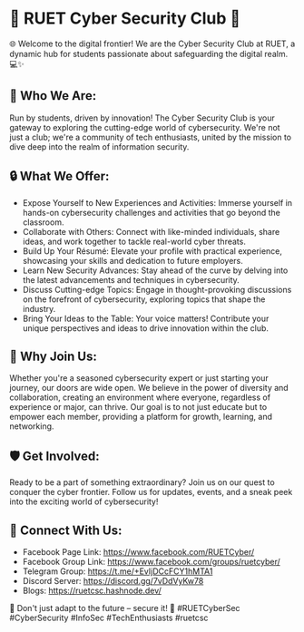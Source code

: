 <!--
- 👋 Hi, I’m @ruetcsc
- 👀 I’m interested in ...
- 🌱 I’m currently learning ...
- 💞️ I’m looking to collaborate on ...
- 📫 How to reach me ...
- 😄 Pronouns: ...
- ⚡ Fun fact: ...
-->

# 🔐 RUET Cyber Security Club 🔐

🌐 Welcome to the digital frontier! We are the Cyber Security Club at RUET, a dynamic hub for students passionate about safeguarding the digital realm. 💻✨

## 🚀 Who We Are:
Run by students, driven by innovation! The Cyber Security Club is your gateway to exploring the cutting-edge world of cybersecurity. We're not just a club; we're a community of tech enthusiasts, united by the mission to dive deep into the realm of information security.

## 🔒 What We Offer:

   - Expose Yourself to New Experiences and Activities: Immerse yourself in hands-on cybersecurity challenges and activities that go beyond the classroom.
   - Collaborate with Others: Connect with like-minded individuals, share ideas, and work together to tackle real-world cyber threats.
   - Build Up Your Résumé: Elevate your profile with practical experience, showcasing your skills and dedication to future employers.
   - Learn New Security Advances: Stay ahead of the curve by delving into the latest advancements and techniques in cybersecurity.
   - Discuss Cutting-edge Topics: Engage in thought-provoking discussions on the forefront of cybersecurity, exploring topics that shape the industry.
   - Bring Your Ideas to the Table: Your voice matters! Contribute your unique perspectives and ideas to drive innovation within the club.

## 🌟 Why Join Us:
Whether you're a seasoned cybersecurity expert or just starting your journey, our doors are wide open. We believe in the power of diversity and collaboration, creating an environment where everyone, regardless of experience or major, can thrive. Our goal is to not just educate but to empower each member, providing a platform for growth, learning, and networking.

## 🛡️ Get Involved:
Ready to be a part of something extraordinary? Join us on our quest to conquer the cyber frontier. Follow us for updates, events, and a sneak peek into the exciting world of cybersecurity!

## 🔗 Connect With Us:
- Facebook Page Link: https://www.facebook.com/RUETCyber/
- Facebook Group Link: https://www.facebook.com/groups/ruetcyber/
- Telegram Group: https://t.me/+EvIjDCcFCY1hMTA1
- Discord Server: https://discord.gg/7vDdVyKw78
- Blogs: https://ruetcsc.hashnode.dev/

🚨 Don't just adapt to the future – secure it! 🚨 #RUETCyberSec #CyberSecurity #InfoSec #TechEnthusiasts #ruetcsc


<!---
ruetcsc/ruetcsc is a ✨ special ✨ repository because its `README.md` (this file) appears on your GitHub profile.
You can click the Preview link to take a look at your changes.
--->

